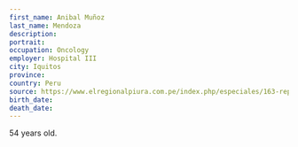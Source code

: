 ```yaml
---
first_name: Anibal Muñoz
last_name: Mendoza
description: 
portrait: 
occupation: Oncology
employer: Hospital III
city: Iquitos
province: 
country: Peru
source: https://www.elregionalpiura.com.pe/index.php/especiales/163-reportajes/41905-las-ultimas-palabras-de-un-heroe-medico-que-fallecio-enfrentando-el-covid-19-en-loreto
birth_date: 
death_date: 
---
```


54 years old.